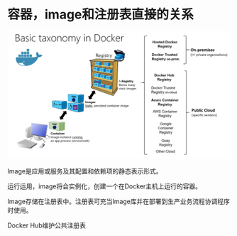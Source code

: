 # 容器，image和注册表直接的关系

![Docker 术语和概念的分类](images/2023-01-18-10-05-32.png)

Image是应用或服务及其配置和依赖项的静态表示形式。

运行运用，image将会实例化，创建一个在Docker主机上运行的容器。

Image存储在注册表中。注册表可充当Image库并在部署到生产业务流程协调程序时使用。

Docker Hub维护公共注册表
